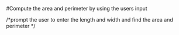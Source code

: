 #Compute the area and perimeter by using the users input

/*prompt the user to enter
the length and width and 
find the area and perimeter
*/
   
